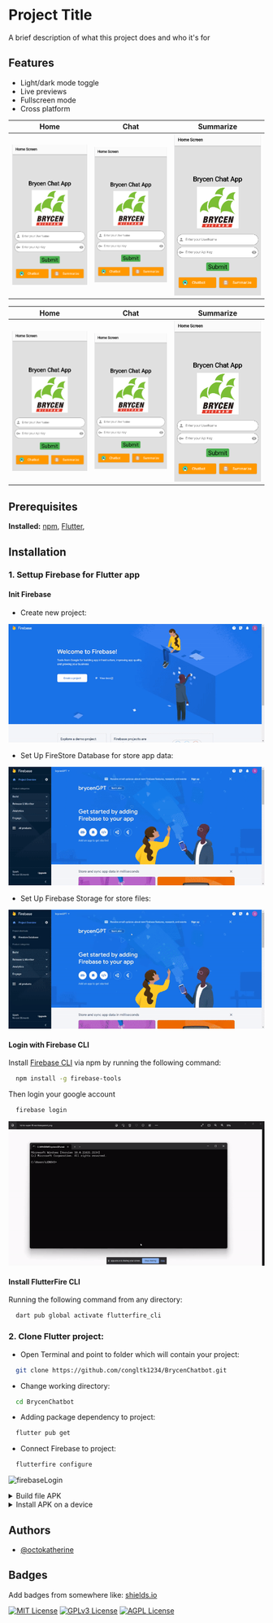 
# Project Title

A brief description of what this project does and who it's for


## Features

- Light/dark mode toggle
- Live previews
- Fullscreen mode
- Cross platform

| Home|Chat|Summarize|
|--|--|--|
| ![Home UI](https://raw.githubusercontent.com/22T1020362/Chatbot-Summary-ntq/master/screenshots/screenshot1.png) | ![Chat UI](https://raw.githubusercontent.com/22T1020362/Chatbot-Summary-ntq/master/screenshots/screenshot1.png) | ![Summarize UI](https://raw.githubusercontent.com/22T1020362/Chatbot-Summary-ntq/master/screenshots/screenshot1.png) |


| Home|Chat|Summarize|
|--|--|--|
| ![Home UI](https://raw.githubusercontent.com/22T1020362/Chatbot-Summary-ntq/master/screenshots/screenshot1.png) | ![Chat UI](https://raw.githubusercontent.com/22T1020362/Chatbot-Summary-ntq/master/screenshots/screenshot1.png) | ![Summarize UI](https://raw.githubusercontent.com/22T1020362/Chatbot-Summary-ntq/master/screenshots/screenshot1.png) |


## Prerequisites

**Installed:** [npm](https://nodejs.org/en), [Flutter](https://docs.flutter.dev/get-started/install), 



## Installation
### 1. Settup Firebase for Flutter app
#### Init Firebase
- Create new project:

![Init Firebase project](https://raw.githubusercontent.com/congltk1234/BrycenChatbot/main/docs/assets/gif/1_initProject.gif)

- Set Up FireStore Database for store app data:

![FirestoreDatabase](https://raw.githubusercontent.com/congltk1234/BrycenChatbot/main/docs/assets/gif/2_FirestoreDatabase.gif)

- Set Up Firebase Storage for store files:

![FirebaseStorage](https://raw.githubusercontent.com/congltk1234/BrycenChatbot/main/docs/assets/gif/3_firebaseStorage.gif)

#### Login with Firebase CLI
Install [Firebase CLI](https://firebase.google.com/docs/cli#setup_update_cli) via npm by running the following command:
```bash
  npm install -g firebase-tools
```

Then login your google account

```bash
  firebase login
```

![FirebaseStorage](https://raw.githubusercontent.com/congltk1234/BrycenChatbot/main/docs/assets/gif/4_firebaseLogin.gif)

#### Install FlutterFire CLI 
Running the following command from any directory:
```bash
  dart pub global activate flutterfire_cli
```

### 2. Clone Flutter project:
- Open Terminal and point to folder which will contain your project:
```bash
  git clone https://github.com/congltk1234/BrycenChatbot.git
```
- Change working directory:
```bash
  cd BrycenChatbot
```
- Adding package dependency to project:
```bash
  flutter pub get
```
- Connect Firebase to project:
```bash
  flutterfire configure
```
![firebaseLogin](https://i0.wp.com/www.printmag.com/wp-content/uploads/2021/02/4cbe8d_f1ed2800a49649848102c68fc5a66e53mv2.gif)


<details>
<summary>Build file APK</summary>
<br>
This is how you dropdown.


```bash
  flutter build apk
```

</details>

<details>
<summary>Install APK on a device</summary>
<br>
Follow these steps to install the APK on a connected Android device. From the command line connect your Android device to your computer with a USB cable.

```bash
  flutter install
```
</details>

## Authors

- [@octokatherine](https://www.github.com/octokatherine)

## Badges

Add badges from somewhere like: [shields.io](https://shields.io/)

[![MIT License](https://img.shields.io/badge/License-MIT-green.svg)](https://choosealicense.com/licenses/mit/)
[![GPLv3 License](https://img.shields.io/badge/License-GPL%20v3-yellow.svg)](https://opensource.org/licenses/)
[![AGPL License](https://img.shields.io/badge/license-AGPL-blue.svg)](http://www.gnu.org/licenses/agpl-3.0)

